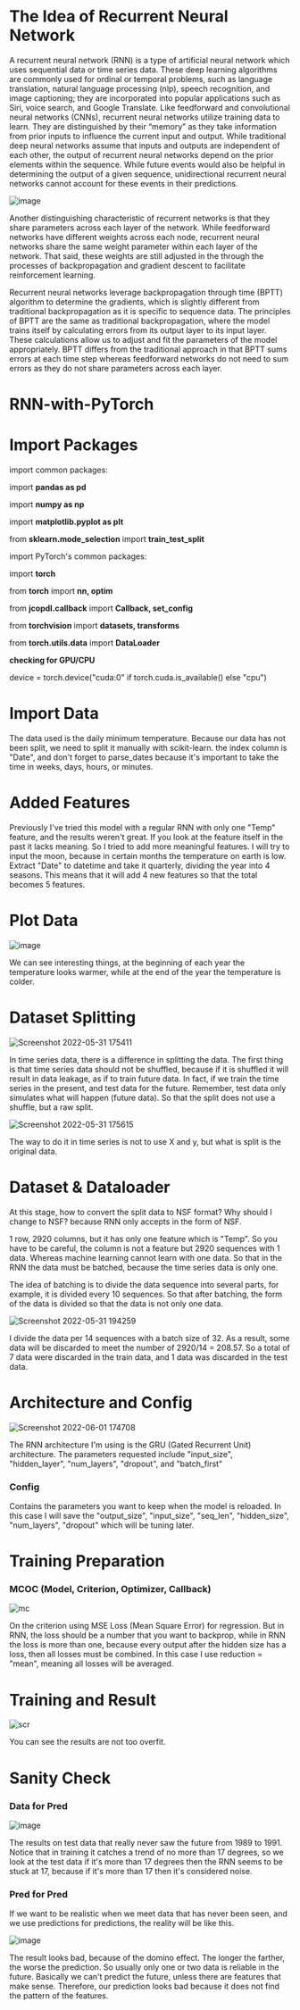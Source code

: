 # The Idea of Recurrent Neural Network
A recurrent neural network (RNN) is a type of artificial neural network which uses sequential data or time series data. These deep learning algorithms are commonly used for ordinal or temporal problems, such as language translation, natural language processing (nlp), speech recognition, and image captioning; they are incorporated into popular applications such as Siri, voice search, and Google Translate. Like feedforward and convolutional neural networks (CNNs), recurrent neural networks utilize training data to learn. They are distinguished by their “memory” as they take information from prior inputs to influence the current input and output. While traditional deep neural networks assume that inputs and outputs are independent of each other, the output of recurrent neural networks depend on the prior elements within the sequence. While future events would also be helpful in determining the output of a given sequence, unidirectional recurrent neural networks cannot account for these events in their predictions.

![image](https://user-images.githubusercontent.com/86812576/171314293-b9d65e62-d600-4b16-80cf-b3a20cd2c695.png)

Another distinguishing characteristic of recurrent networks is that they share parameters across each layer of the network. While feedforward networks have different weights across each node, recurrent neural networks share the same weight parameter within each layer of the network. That said, these weights are still adjusted in the through the processes of backpropagation and gradient descent to facilitate reinforcement learning.

Recurrent neural networks leverage backpropagation through time (BPTT) algorithm to determine the gradients, which is slightly different from traditional backpropagation as it is specific to sequence data. The principles of BPTT are the same as traditional backpropagation, where the model trains itself by calculating errors from its output layer to its input layer. These calculations allow us to adjust and fit the parameters of the model appropriately. BPTT differs from the traditional approach in that BPTT sums errors at each time step whereas feedforward networks do not need to sum errors as they do not share parameters across each layer.

# RNN-with-PyTorch

# Import Packages
import common packages:

import **pandas as pd**

import **numpy as np**

import **matplotlib.pyplot as plt**

from **sklearn.mode_selection** import **train_test_split**

import PyTorch's common packages:

import **torch**

from **torch** import **nn, optim**

from **jcopdl.callback** import **Callback, set_config**

from **torchvision** import **datasets, transforms**

from **torch.utils.data** import **DataLoader**

**checking for GPU/CPU**

device = torch.device("cuda:0" if torch.cuda.is_available() else "cpu")

# Import Data
The data used is the daily minimum temperature.
Because our data has not been split, we need to split it manually with scikit-learn. the index column is "Date", and don't forget to parse_dates because it's important to take the time in weeks, days, hours, or minutes.

# Added Features
Previously I've tried this model with a regular RNN with only one "Temp" feature, and the results weren't great.
If you look at the feature itself in the past it lacks meaning. So I tried to add more meaningful features. I will try to input the moon, because in certain months the temperature on earth is low. Extract "Date" to datetime and take it quarterly, dividing the year into 4 seasons. This means that it will add 4 new features so that the total becomes 5 features.

# Plot Data
![image](https://user-images.githubusercontent.com/86812576/171154314-ec8ca758-cb59-4766-a7b8-641c7c99fdd3.png)

We can see interesting things, at the beginning of each year the temperature looks warmer, while at the end of the year the temperature is colder.

# Dataset Splitting
![Screenshot 2022-05-31 175411](https://user-images.githubusercontent.com/86812576/171157781-6c115177-f73e-4a92-9c1b-af80b8c98702.png)

In time series data, there is a difference in splitting the data. The first thing is that time series data should not be shuffled, because if it is shuffled it will result in data leakage, as if to train future data. In fact, if we train the time series in the present, and test data for the future. Remember, test data only simulates what will happen (future data). So that the split does not use a shuffle, but a raw split.

![Screenshot 2022-05-31 175615](https://user-images.githubusercontent.com/86812576/171158100-00318cbb-cf05-4073-99ac-9f8ca60c5e12.png)

The way to do it in time series is not to use X and y, but what is split is the original data.

# Dataset & Dataloader
At this stage, how to convert the split data to NSF format? Why should I change to NSF? because RNN only accepts in the form of NSF. 

1 row, 2920 columns, but it has only one feature which is "Temp". So you have to be careful, the column is not a feature but 2920 sequences with 1 data. Whereas machine learning cannot learn with one data. So that in the RNN the data must be batched, because the time series data is only one.

The idea of batching is to divide the data sequence into several parts, for example, it is divided every 10 sequences. So that after batching, the form of the data is divided so that the data is not only one data.

![Screenshot 2022-05-31 194259](https://user-images.githubusercontent.com/86812576/171175971-4221e2f1-8d78-40b4-bd45-2b9cb6e1df6b.png)

I divide the data per 14 sequences with a batch size of 32. As a result, some data will be discarded to meet the number of 2920/14 = 208.57. So a total of 7 data were discarded in the train data, and 1 data was discarded in the test data.

# Architecture and Config

![Screenshot 2022-06-01 174708](https://user-images.githubusercontent.com/86812576/171387484-5336c31b-73a7-4068-a921-b7762758eb03.png)

The RNN architecture I'm using is the GRU (Gated Recurrent Unit) architecture. The parameters requested include "input_size", "hidden_layer", "num_layers", "dropout", and "batch_first"

### Config

Contains the parameters you want to keep when the model is reloaded. In this case I will save the "output_size", "input_size", "seq_len", "hidden_size", "num_layers", "dropout" which will be tuning later.

# Training Preparation 
### MCOC (Model, Criterion, Optimizer, Callback)
![mc](https://user-images.githubusercontent.com/86812576/171389937-76c8fddf-16e2-48dd-a54d-89d2316a1a96.png)

On the criterion using MSE Loss (Mean Square Error) for regression. But in RNN, the loss should be a number that you want to backprop, while in RNN the loss is more than one, because every output after the hidden size has a loss, then all losses must be combined. In this case I use reduction = "mean", meaning all losses will be averaged.

# Training and Result
![scr](https://user-images.githubusercontent.com/86812576/171390003-9cd34d34-6cb2-4d1b-81dc-c585f4a565e2.png)

You can see the results are not too overfit.

# Sanity Check
### Data for Pred
![image](https://user-images.githubusercontent.com/86812576/171196074-d9e098bc-1ce8-42b4-b15f-2b0a24180beb.png)

The results on test data that really never saw the future from 1989 to 1991.
Notice that in training it catches a trend of no more than 17 degrees, so we look at the test data if it's more than 17 degrees then the RNN seems to be stuck at 17, because if it's more than 17 then it's considered noise.

### Pred for Pred
If we want to be realistic when we meet data that has never been seen, and we use predictions for predictions, the reality will be like this.

![image](https://user-images.githubusercontent.com/86812576/171390579-0da0c062-606c-4af5-bf36-07709e3c5ee5.png)

The result looks bad, because of the domino effect. The longer the farther, the worse the prediction. So usually only one or two data is reliable in the future. Basically we can't predict the future, unless there are features that make sense. Therefore, our prediction looks bad because it does not find the pattern of the features.

